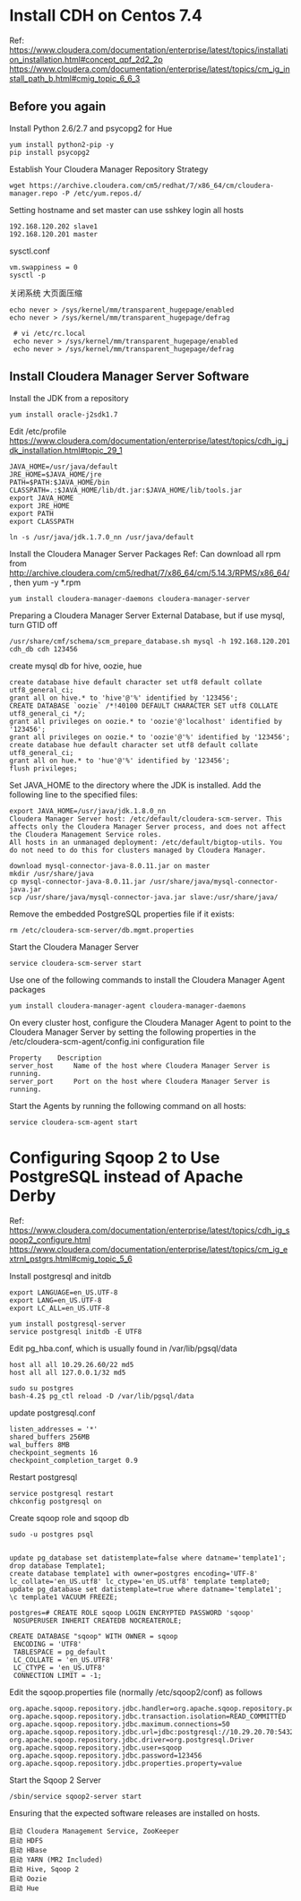 # Install CDH on Centos 7.4
Ref: https://www.cloudera.com/documentation/enterprise/latest/topics/installation_installation.html#concept_qpf_2d2_2p
     https://www.cloudera.com/documentation/enterprise/latest/topics/cm_ig_install_path_b.html#cmig_topic_6_6_3

## Before you again  
Install Python 2.6/2.7 and psycopg2 for Hue

    yum install python2-pip -y
    pip install psycopg2

Establish Your Cloudera Manager Repository Strategy

    wget https://archive.cloudera.com/cm5/redhat/7/x86_64/cm/cloudera-manager.repo -P /etc/yum.repos.d/

Setting hostname and set master can use sshkey login all hosts

    192.168.120.202 slave1
    192.168.120.201 master

sysctl.conf

    vm.swappiness = 0
    sysctl -p

关闭系统 大页面压缩

    echo never > /sys/kernel/mm/transparent_hugepage/enabled
    echo never > /sys/kernel/mm/transparent_hugepage/defrag
     
     # vi /etc/rc.local
     echo never > /sys/kernel/mm/transparent_hugepage/enabled
     echo never > /sys/kernel/mm/transparent_hugepage/defrag

## Install Cloudera Manager Server Software

Install the JDK from a repository

    yum install oracle-j2sdk1.7

Edit /etc/profile  
https://www.cloudera.com/documentation/enterprise/latest/topics/cdh_ig_jdk_installation.html#topic_29_1

    JAVA_HOME=/usr/java/default
    JRE_HOME=$JAVA_HOME/jre
    PATH=$PATH:$JAVA_HOME/bin
    CLASSPATH=.:$JAVA_HOME/lib/dt.jar:$JAVA_HOME/lib/tools.jar
    export JAVA_HOME
    export JRE_HOME
    export PATH
    export CLASSPATH

    ln -s /usr/java/jdk.1.7.0_nn /usr/java/default

Install the Cloudera Manager Server Packages
Ref: Can download all rpm from http://archive.cloudera.com/cm5/redhat/7/x86_64/cm/5.14.3/RPMS/x86_64/ , then yum -y *.rpm

    yum install cloudera-manager-daemons cloudera-manager-server

Preparing a Cloudera Manager Server External Database, but if use mysql, turn GTID off

    /usr/share/cmf/schema/scm_prepare_database.sh mysql -h 192.168.120.201 cdh_db cdh 123456

create mysql db for hive, oozie, hue

    create database hive default character set utf8 default collate utf8_general_ci;
    grant all on hive.* to 'hive'@'%' identified by '123456';
    CREATE DATABASE `oozie` /*!40100 DEFAULT CHARACTER SET utf8 COLLATE utf8_general_ci */;
    grant all privileges on oozie.* to 'oozie'@'localhost' identified by '123456';
    grant all privileges on oozie.* to 'oozie'@'%' identified by '123456';
    create database hue default character set utf8 default collate utf8_general_ci;
    grant all on hue.* to 'hue'@'%' identified by '123456';
    flush privileges;

Set JAVA_HOME to the directory where the JDK is installed. Add the following line to the specified files:

    export JAVA_HOME=/usr/java/jdk.1.8.0_nn
    Cloudera Manager Server host: /etc/default/cloudera-scm-server. This affects only the Cloudera Manager Server process, and does not affect the Cloudera Management Service roles.
    All hosts in an unmanaged deployment: /etc/default/bigtop-utils. You do not need to do this for clusters managed by Cloudera Manager.

    download mysql-connector-java-8.0.11.jar on master 
    mkdir /usr/share/java
    cp mysql-connector-java-8.0.11.jar /usr/share/java/mysql-connector-java.jar
    scp /usr/share/java/mysql-connector-java.jar slave:/usr/share/java/

Remove the embedded PostgreSQL properties file if it exists:

    rm /etc/cloudera-scm-server/db.mgmt.properties

Start the Cloudera Manager Server

    service cloudera-scm-server start

Use one of the following commands to install the Cloudera Manager Agent packages

    yum install cloudera-manager-agent cloudera-manager-daemons

On every cluster host, configure the Cloudera Manager Agent to point to the Cloudera Manager Server by setting the following properties in the /etc/cloudera-scm-agent/config.ini configuration file

    Property    Description
    server_host     Name of the host where Cloudera Manager Server is running.
    server_port     Port on the host where Cloudera Manager Server is running.

Start the Agents by running the following command on all hosts: 

    service cloudera-scm-agent start

# Configuring Sqoop 2 to Use PostgreSQL instead of Apache Derby
Ref: https://www.cloudera.com/documentation/enterprise/latest/topics/cdh_ig_sqoop2_configure.html  
     https://www.cloudera.com/documentation/enterprise/latest/topics/cm_ig_extrnl_pstgrs.html#cmig_topic_5_6

Install postgresql and initdb

    export LANGUAGE=en_US.UTF-8
    export LANG=en_US.UTF-8
    export LC_ALL=en_US.UTF-8

	yum install postgresql-server
	service postgresql initdb -E UTF8

Edit pg_hba.conf, which is usually found in /var/lib/pgsql/data

    host all all 10.29.26.60/22 md5
    host all all 127.0.0.1/32 md5

    sudo su postgres
    bash-4.2$ pg_ctl reload -D /var/lib/pgsql/data

update postgresql.conf

    listen_addresses = '*'
    shared_buffers 256MB
    wal_buffers 8MB
    checkpoint_segments 16
    checkpoint_completion_target 0.9

Restart postgresql

	service postgresql restart
    chkconfig postgresql on

Create sqoop role and sqoop db

    sudo -u postgres psql


    update pg_database set datistemplate=false where datname='template1';
    drop database Template1;
    create database template1 with owner=postgres encoding='UTF-8'
    lc_collate='en_US.utf8' lc_ctype='en_US.utf8' template template0;
    update pg_database set datistemplate=true where datname='template1';
    \c template1 VACUUM FREEZE;

	postgres=# CREATE ROLE sqoop LOGIN ENCRYPTED PASSWORD 'sqoop'
	 NOSUPERUSER INHERIT CREATEDB NOCREATEROLE;

	CREATE DATABASE "sqoop" WITH OWNER = sqoop
	 ENCODING = 'UTF8'
	 TABLESPACE = pg_default
	 LC_COLLATE = 'en_US.UTF8'
	 LC_CTYPE = 'en_US.UTF8'
	 CONNECTION LIMIT = -1;

Edit the sqoop.properties file (normally /etc/sqoop2/conf) as follows

    org.apache.sqoop.repository.jdbc.handler=org.apache.sqoop.repository.postgresql.PostgresqlRepositoryHandler
    org.apache.sqoop.repository.jdbc.transaction.isolation=READ_COMMITTED
    org.apache.sqoop.repository.jdbc.maximum.connections=50
    org.apache.sqoop.repository.jdbc.url=jdbc:postgresql://10.29.20.70:5432/sqoop
    org.apache.sqoop.repository.jdbc.driver=org.postgresql.Driver
    org.apache.sqoop.repository.jdbc.user=sqoop
    org.apache.sqoop.repository.jdbc.password=123456
    org.apache.sqoop.repository.jdbc.properties.property=value

Start the Sqoop 2 Server

	/sbin/service sqoop2-server start

Ensuring that the expected software releases are installed on hosts.        

    启动 Cloudera Management Service, ZooKeeper     
    启动 HDFS
    启动 HBase
    启动 YARN (MR2 Included)
    启动 Hive, Sqoop 2
    启动 Oozie
    启动 Hue


